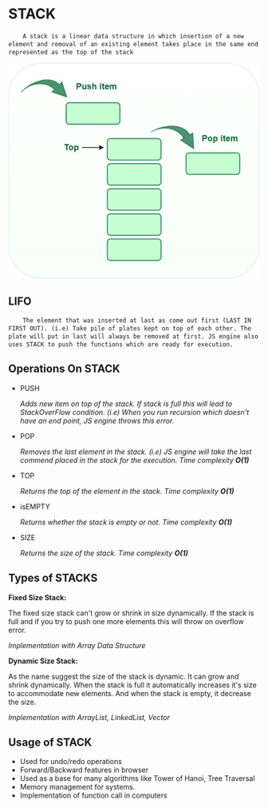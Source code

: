 # STACK

```
    A stack is a linear data structure in which insertion of a new element and removal of an existing element takes place in the same end represented as the top of the stack
```

<img src="./assets/Stack-660x566.png" alt="Stack Representation">

## LIFO

```
    The element that was inserted at last as come out first (LAST IN FIRST OUT). (i.e) Take pile of plates kept on top of each other. The plate will put in last will always be removed at first. JS engine also uses STACK to push the functions which are ready for execution.
```

## Operations On STACK

- PUSH
    
    *Adds new item on top of the stack. If stack is full this will lead to StackOverFlow condition. (i.e) When you run recursion which doesn't have an end point, JS engine throws this error.*

- POP

    *Removes the last element in the stack. (i.e) JS engine will take the last commend placed in the stack for the execution. Time complexity **O(1)***

- TOP

    *Returns the top of the element in the stack. Time complexity **O(1)***

- isEMPTY

    *Returns whether the stack is empty or not. Time complexity **O(1)***

- SIZE

    *Returns the size of the stack. Time complexity **O(1)***


## Types of STACKS

**Fixed Size Stack:**<br/>

The fixed size stack can't grow or shrink in size dynamically. If the stack is full and if you try to push one more elements this will throw on overflow error.

*Implementation with Array Data Structure* 

**Dynamic Size Stack:**<br/>

As the name suggest the size of the stack is dynamic. It can grow and shrink dynamically. When the stack is full it automatically increases it's size to accommodate new elements. And when the stack is empty, it decrease the size.

*Implementation with ArrayList, LinkedList, Vector*

## Usage of STACK

- Used for undo/redo operations
- Forward/Backward features in browser
- Used as a base for many algorithms like Tower of Hanoi, Tree Traversal
- Memory management for systems.
- Implementation of function call in computers


